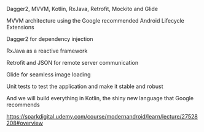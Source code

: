Dagger2, MVVM, Kotlin, RxJava, Retrofit, Mockito and Glide

MVVM architecture using the Google recommended Android Lifecycle Extensions

Dagger2 for dependency injection

RxJava as a reactive framework

Retrofit and JSON for remote server communication

Glide for seamless image loading

Unit tests to test the application and make it stable and robust

And we will build everything in Kotlin, the shiny new language that Google recommends

https://sparkdigital.udemy.com/course/modernandroid/learn/lecture/27528208#overview



